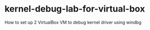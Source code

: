 # kernel-debug-lab-for-virtual-box
How to set up 2 VirtualBox VM to debug kernel driver using windbg
